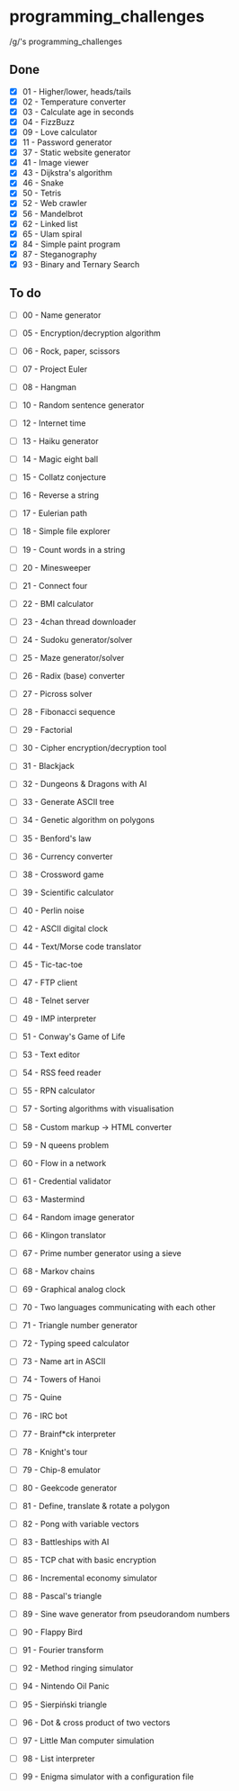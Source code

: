 # programming_challenges
/g/'s programming_challenges

## Done
- [x] 01 - Higher/lower, heads/tails
- [x] 02 - Temperature converter
- [x] 03 - Calculate age in seconds
- [x] 04 - FizzBuzz
- [x] 09 - Love calculator
- [x] 11 - Password generator
- [x] 37 - Static website generator
- [x] 41 - Image viewer
- [x] 43 - Dijkstra's algorithm
- [x] 46 - Snake
- [x] 50 - Tetris
- [x] 52 - Web crawler
- [x] 56 - Mandelbrot
- [x] 62 - Linked list
- [x] 65 - Ulam spiral
- [x] 84 - Simple paint program
- [x] 87 - Steganography
- [x] 93 - Binary and Ternary Search

## To do
- [ ] 00 - Name generator
- [ ] 05 - Encryption/decryption algorithm
- [ ] 06 - Rock, paper, scissors
- [ ] 07 - Project Euler
- [ ] 08 - Hangman
- [ ] 10 - Random sentence generator
- [ ] 12 - Internet time
- [ ] 13 - Haiku generator
- [ ] 14 - Magic eight ball
- [ ] 15 - Collatz conjecture
- [ ] 16 - Reverse a string
- [ ] 17 - Eulerian path
- [ ] 18 - Simple file explorer
- [ ] 19 - Count words in a string
- [ ] 20 - Minesweeper
- [ ] 21 - Connect four
- [ ] 22 - BMI calculator
- [ ] 23 - 4chan thread downloader
- [ ] 24 - Sudoku generator/solver
- [ ] 25 - Maze generator/solver
- [ ] 26 - Radix (base) converter
- [ ] 27 - Picross solver
- [ ] 28 - Fibonacci sequence
- [ ] 29 - Factorial
- [ ] 30 - Cipher encryption/decryption tool
- [ ] 31 - Blackjack
- [ ] 32 - Dungeons & Dragons with AI
- [ ] 33 - Generate ASCII tree
- [ ] 34 - Genetic algorithm on polygons
- [ ] 35 - Benford's law
- [ ] 36 - Currency converter
- [ ] 38 - Crossword game
- [ ] 39 - Scientific calculator
- [ ] 40 - Perlin noise
- [ ] 42 - ASCII digital clock
- [ ] 44 - Text/Morse code translator
- [ ] 45 - Tic-tac-toe
- [ ] 47 - FTP client
- [ ] 48 - Telnet server
- [ ] 49 - IMP interpreter
- [ ] 51 - Conway's Game of Life
- [ ] 53 - Text editor
- [ ] 54 - RSS feed reader
- [ ] 55 - RPN calculator
- [ ] 57 - Sorting algorithms with visualisation
- [ ] 58 - Custom markup -> HTML converter
- [ ] 59 - N queens problem
- [ ] 60 - Flow in a network
- [ ] 61 - Credential validator
- [ ] 63 - Mastermind
- [ ] 64 - Random image generator
- [ ] 66 - Klingon translator
- [ ] 67 - Prime number generator using a sieve
- [ ] 68 - Markov chains
- [ ] 69 - Graphical analog clock
- [ ] 70 - Two languages communicating with each other
- [ ] 71 - Triangle number generator
- [ ] 72 - Typing speed calculator
- [ ] 73 - Name art in ASCII
- [ ] 74 - Towers of Hanoi
- [ ] 75 - Quine
- [ ] 76 - IRC bot
- [ ] 77 - Brainf\*ck interpreter
- [ ] 78 - Knight's tour
- [ ] 79 - Chip-8 emulator
- [ ] 80 - Geekcode generator
- [ ] 81 - Define, translate & rotate a polygon
- [ ] 82 - Pong with variable vectors
- [ ] 83 - Battleships with AI
- [ ] 85 - TCP chat with basic encryption
- [ ] 86 - Incremental economy simulator
- [ ] 88 - Pascal's triangle
- [ ] 89 - Sine wave generator from pseudorandom numbers
- [ ] 90 - Flappy Bird
- [ ] 91 - Fourier transform
- [ ] 92 - Method ringing simulator
- [ ] 94 - Nintendo Oil Panic
- [ ] 95 - Sierpiński triangle
- [ ] 96 - Dot & cross product of two vectors
- [ ] 97 - Little Man computer simulation
- [ ] 98 - List interpreter
- [ ] 99 - Enigma simulator with a configuration file















